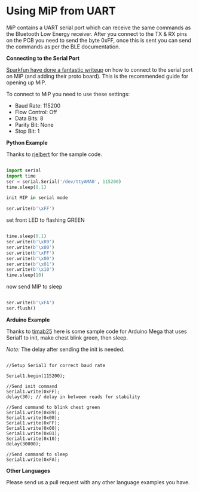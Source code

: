 Using MiP from UART
===============

MiP contains a UART serial port which can receive the same commands as the Bluetooth Low Energy receiver. After you connect to the TX & RX pins on the PCB you need to send the byte 0xFF, once this is sent you can send the commands as per the BLE documentation.

**Connecting to the Serial Port**

[Sparkfun have done a fantastic writeup](https://learn.sparkfun.com/tutorials/hacking-the-mip---proto-back) on how to connect to the serial port on MiP (and adding their proto board). This is the recommended guide for opening up MiP.

To connect to MiP you need to use these settings:

* Baud Rate: 115200
* Flow Control: Off
* Data Bits: 8
* Parity Bit: None
* Stop Bit: 1

**Python Example**

Thanks to [rjelbert](https://github.com/rjelbert) for the sample code.

```python

import serial
import time
ser = serial.Serial('/dev/ttyAMA0', 115200)
time.sleep(0.1)

init MIP in serial mode

ser.write(b'\xFF')

```

set front LED to flashing GREEN

```python

time.sleep(0.1)
ser.write(b'\x89')
ser.write(b'\x00')
ser.write(b'\xFF')
ser.write(b'\x00')
ser.write(b'\x01')
ser.write(b'\x10')
time.sleep(10)

```

now send MIP to sleep

```python

ser.write(b'\xFA')
ser.flush()

```

**Arduino Example**

Thanks to [timab25](https://github.com/timab25) here is some sample code for Arduino Mega that uses Serial1 to init, make chest blink green, then sleep.

*Note:* The delay after sending the init is needed.

```arduino

//Setup Serial1 for correct baud rate

Serial1.begin(115200);

//Send init command
Serial1.write(0xFF);
delay(30); // delay in between reads for stability

//Send command to blink chest green
Serial1.write(0x89);
Serial1.write(0x00);
Serial1.write(0xFF);
Serial1.write(0x00);
Serial1.write(0x01);
Serial1.write(0x10);
delay(30000);

//Send command to sleep
Serial1.write(0xFA);

```

**Other Languages**

Please send us a pull request with any other language examples you have.
